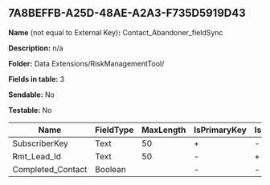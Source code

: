 ## 7A8BEFFB-A25D-48AE-A2A3-F735D5919D43

**Name** (not equal to External Key)**:** Contact_Abandoner_fieldSync

**Description:** n/a

**Folder:** Data Extensions/RiskManagementTool/

**Fields in table:** 3

**Sendable:** No

**Testable:** No

| Name | FieldType | MaxLength | IsPrimaryKey | IsNullable | DefaultValue |
| --- | --- | --- | --- | --- | --- |
| SubscriberKey | Text | 50 | + | - |  |
| Rmt_Lead_Id | Text | 50 | - | + |  |
| Completed_Contact | Boolean |  | - | - |  |
